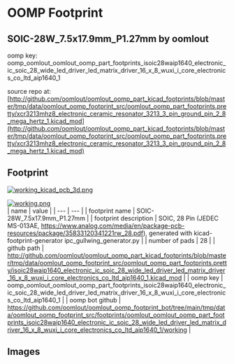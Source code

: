 # OOMP Footprint  
## SOIC-28W_7.5x17.9mm_P1.27mm  by oomlout  
  
oomp key: oomp_oomlout_oomlout_oomp_part_footprints_isoic28waip1640_electronic_ic_soic_28_wide_led_driver_led_matrix_driver_16_x_8_wuxi_i_core_electronics_co_ltd_aip1640_1  
  
source repo at: [http://github.com/oomlout/oomlout_oomp_part_kicad_footprints/blob/master/tmp/data/oomlout_oomp_footprint_src/oomlout_oomp_part_footprints.pretty/xcr3213mhz8_electronic_ceramic_resonator_3213_3_pin_ground_pin_2_8_mega_hertz_1.kicad_mod](http://github.com/oomlout/oomlout_oomp_part_kicad_footprints/blob/master/tmp/data/oomlout_oomp_footprint_src/oomlout_oomp_part_footprints.pretty/xcr3213mhz8_electronic_ceramic_resonator_3213_3_pin_ground_pin_2_8_mega_hertz_1.kicad_mod)  
## Footprint  
  
[![working_kicad_pcb_3d.png](working_kicad_pcb_3d_600.png)](working_kicad_pcb_3d.png)  
  
[![working.png](working_600.png)](working.png)  
| name | value | 
| --- | --- | 
| footprint name | SOIC-28W_7.5x17.9mm_P1.27mm | 
| footprint description | SOIC, 28 Pin (JEDEC MS-013AE, https://www.analog.com/media/en/package-pcb-resources/package/35833120341221rw_28.pdf), generated with kicad-footprint-generator ipc_gullwing_generator.py | 
| number of pads | 28 | 
| github path | http://github.com/oomlout/oomlout_oomp_part_kicad_footprints/blob/master/tmp/data/oomlout_oomp_footprint_src/oomlout_oomp_part_footprints.pretty/isoic28waip1640_electronic_ic_soic_28_wide_led_driver_led_matrix_driver_16_x_8_wuxi_i_core_electronics_co_ltd_aip1640_1.kicad_mod | 
| oomp key | oomp_oomlout_oomlout_oomp_part_footprints_isoic28waip1640_electronic_ic_soic_28_wide_led_driver_led_matrix_driver_16_x_8_wuxi_i_core_electronics_co_ltd_aip1640_1 | 
| oomp bot github | https://github.com/oomlout/oomlout_oomp_footprint_bot/tree/main/tmp/data/oomlout_oomp_footprint_src/footprints/oomlout_oomlout_oomp_part_footprints_isoic28waip1640_electronic_ic_soic_28_wide_led_driver_led_matrix_driver_16_x_8_wuxi_i_core_electronics_co_ltd_aip1640_1/working | 
## Images  
